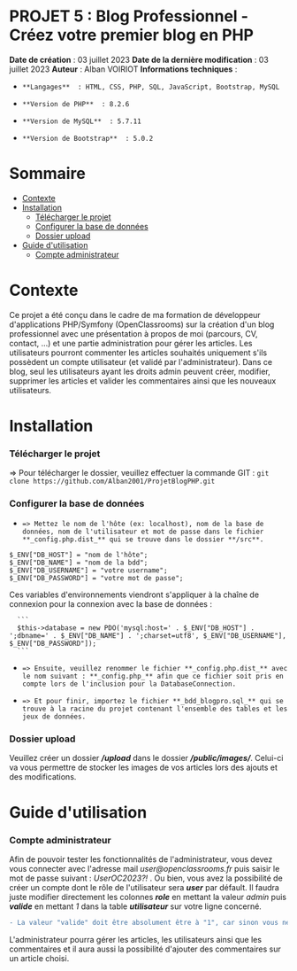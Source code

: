 # PROJET 5 : Blog Professionnel - Créez votre premier blog en PHP

**Date de création** : 03 juillet 2023
**Date de la dernière modification** : 03 juillet 2023
**Auteur** : Alban VOIRIOT
**Informations techniques** :

-     **Langages**  : HTML, CSS, PHP, SQL, JavaScript, Bootstrap, MySQL
-     **Version de PHP**  : 8.2.6
-     **Version de MySQL**  : 5.7.11
-     **Version de Bootstrap**  : 5.0.2

# Sommaire

- [Contexte](#contexte)
- [Installation](#installation)
  - [Télécharger le projet](#télécharger-le-projet)
  - [Configurer la base de données](#configurer-la-base-de-données)
  - [Dossier upload](#dossier-upload)
- [Guide d'utilisation](#guide-dutilisation)
  - [Compte administrateur](#compte-administrateur)

# Contexte

Ce projet a été conçu dans le cadre de ma formation de développeur d'applications PHP/Symfony (OpenClassrooms) sur la création d'un blog professionnel avec une présentation à propos de moi (parcours, CV, contact, ...) et une partie administration pour gérer les articles. Les utilisateurs pourront commenter les articles souhaités uniquement s'ils possèdent un compte utilisateur (et validé par l'administrateur). Dans ce blog, seul les utilisateurs ayant les droits admin peuvent créer, modifier, supprimer les articles et valider les commentaires ainsi que les nouveaux utilisateurs.

# Installation

### Télécharger le projet

=> Pour télécharger le dossier, veuillez effectuer la commande GIT : `git clone https://github.com/Alban2001/ProjetBlogPHP.git`

### Configurer la base de données

-     => Mettez le nom de l'hôte (ex: localhost), nom de la base de données, nom de l'utilisateur et mot de passe dans le fichier **_config.php.dist_** qui se trouve dans le dossier **/src**.

```
$_ENV["DB_HOST"] = "nom de l'hôte";
$_ENV["DB_NAME"] = "nom de la bdd";
$_ENV["DB_USERNAME"] = "votre username";
$_ENV["DB_PASSWORD"] = "votre mot de passe";
```

Ces variables d'environnements viendront s'appliquer à la chaîne de connexion pour la connexion avec la base de données :

      ```
      $this->database = new PDO('mysql:host=' . $_ENV["DB_HOST"] . ';dbname=' . $_ENV["DB_NAME"] . ';charset=utf8', $_ENV["DB_USERNAME"], $_ENV["DB_PASSWORD"]);
      ```

-     => Ensuite, veuillez renommer le fichier **_config.php.dist_** avec le nom suivant : **_config.php_** afin que ce fichier soit pris en compte lors de l'inclusion pour la DatabaseConnection.

-     => Et pour finir, importez le fichier **_bdd_blogpro.sql_** qui se trouve à la racine du projet contenant l'ensemble des tables et les jeux de données.

### Dossier upload

Veuillez créer un dossier **_/upload_** dans le dossier **_/public/images/_**. Celui-ci va vous permettre de stocker les images de vos articles lors des ajouts et des modifications.

# Guide d'utilisation

### Compte administrateur

Afin de pouvoir tester les fonctionnalités de l'administrateur, vous devez vous connecter avec l'adresse mail _user@openclassrooms.fr_ puis saisir le mot de passe suivant : _UserOC2023?!_ . Ou bien, vous avez la possibilité de créer un compte dont le rôle de l'utilisateur sera **_user_** par défault. Il faudra juste modifier directement les colonnes **_role_** en mettant la valeur _admin_ puis **_valide_** en mettant _1_ dans la table **_utilisateur_** sur votre ligne concerné.

```diff
- La valeur "valide" doit être absolument être à "1", car sinon vous ne pourrez pas vous connecter à votre compte, même si l'adresse mail et le mot de passe sont corrects !
```

L'administrateur pourra gérer les articles, les utilisateurs ainsi que les commentaires et il aura aussi la possibilité d'ajouter des commentaires sur un article choisi.
